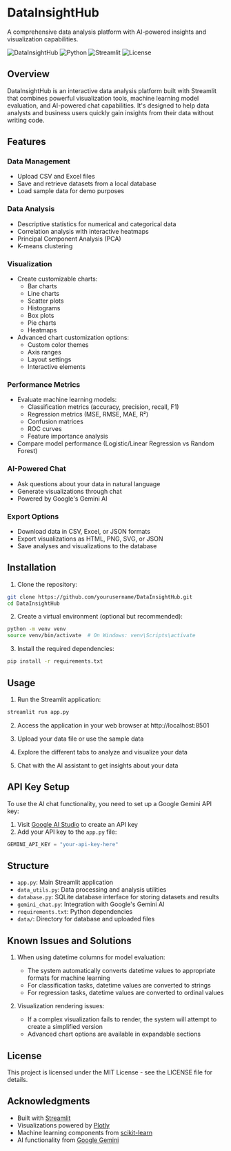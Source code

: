 # DataInsightHub

A comprehensive data analysis platform with AI-powered insights and visualization capabilities.

![DataInsightHub](https://img.shields.io/badge/DataInsightHub-1.0.0-blue.svg)
![Python](https://img.shields.io/badge/Python-3.8%2B-brightgreen.svg)
![Streamlit](https://img.shields.io/badge/Streamlit-1.45.0-red.svg)
![License](https://img.shields.io/badge/License-MIT-yellow.svg)

## Overview

DataInsightHub is an interactive data analysis platform built with Streamlit that combines powerful visualization tools, machine learning model evaluation, and AI-powered chat capabilities. It's designed to help data analysts and business users quickly gain insights from their data without writing code.

## Features

### Data Management
- Upload CSV and Excel files
- Save and retrieve datasets from a local database
- Load sample data for demo purposes

### Data Analysis
- Descriptive statistics for numerical and categorical data
- Correlation analysis with interactive heatmaps
- Principal Component Analysis (PCA)
- K-means clustering

### Visualization
- Create customizable charts:
  - Bar charts
  - Line charts
  - Scatter plots
  - Histograms
  - Box plots
  - Pie charts
  - Heatmaps
- Advanced chart customization options:
  - Custom color themes
  - Axis ranges
  - Layout settings
  - Interactive elements

### Performance Metrics
- Evaluate machine learning models:
  - Classification metrics (accuracy, precision, recall, F1)
  - Regression metrics (MSE, RMSE, MAE, R²)
  - Confusion matrices
  - ROC curves
  - Feature importance analysis
- Compare model performance (Logistic/Linear Regression vs Random Forest)

### AI-Powered Chat
- Ask questions about your data in natural language
- Generate visualizations through chat
- Powered by Google's Gemini AI

### Export Options
- Download data in CSV, Excel, or JSON formats
- Export visualizations as HTML, PNG, SVG, or JSON
- Save analyses and visualizations to the database

## Installation

1. Clone the repository:
```bash
git clone https://github.com/yourusername/DataInsightHub.git
cd DataInsightHub
```

2. Create a virtual environment (optional but recommended):
```bash
python -m venv venv
source venv/bin/activate  # On Windows: venv\Scripts\activate
```

3. Install the required dependencies:
```bash
pip install -r requirements.txt
```

## Usage

1. Run the Streamlit application:
```bash
streamlit run app.py
```

2. Access the application in your web browser at http://localhost:8501

3. Upload your data file or use the sample data

4. Explore the different tabs to analyze and visualize your data

5. Chat with the AI assistant to get insights about your data

## API Key Setup

To use the AI chat functionality, you need to set up a Google Gemini API key:

1. Visit [Google AI Studio](https://makersuite.google.com/app/apikey) to create an API key
2. Add your API key to the `app.py` file:
```python
GEMINI_API_KEY = "your-api-key-here"
```

## Structure

- `app.py`: Main Streamlit application
- `data_utils.py`: Data processing and analysis utilities
- `database.py`: SQLite database interface for storing datasets and results
- `gemini_chat.py`: Integration with Google's Gemini AI
- `requirements.txt`: Python dependencies
- `data/`: Directory for database and uploaded files

## Known Issues and Solutions

1. When using datetime columns for model evaluation:
   - The system automatically converts datetime values to appropriate formats for machine learning
   - For classification tasks, datetime values are converted to strings
   - For regression tasks, datetime values are converted to ordinal values

2. Visualization rendering issues:
   - If a complex visualization fails to render, the system will attempt to create a simplified version
   - Advanced chart options are available in expandable sections

## License

This project is licensed under the MIT License - see the LICENSE file for details.

## Acknowledgments

- Built with [Streamlit](https://streamlit.io/)
- Visualizations powered by [Plotly](https://plotly.com/)
- Machine learning components from [scikit-learn](https://scikit-learn.org/)
- AI functionality from [Google Gemini](https://ai.google.dev/) 
